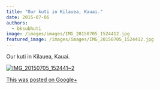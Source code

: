 ```yaml
---
title: "Our kuti in Kilauea, Kauai."
date: 2015-07-06
authors: 
  - bksubhuti
image: /images/images/IMG_20150705_1524412.jpg
featured_image: /images/images/IMG_20150705_1524412.jpg
---
```


Our kuti in Kilauea, Kauai.

[![IMG_20150705_152441~2](/images/IMG_20150705_1524412.jpg)](/images/2015/08/IMG_20150705_1524412.jpg)

[This was posted on Google+](https://plus.google.com/+BhikkhuSubhuti/posts/UZo1w24SWMv)